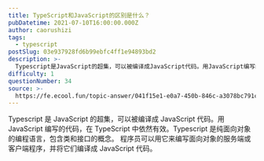 ```yaml
---
title: TypeScript和JavaScript的区别是什么？
pubDatetime: 2021-07-10T16:00:00.000Z
author: caorushizi
tags:
  - typescript
postSlug: 03e937928fd6b99ebfc4ff1e94893bd2
description: >-
  Typescript是JavaScript的超集，可以被编译成JavaScript代码。用JavaScript编写的代码，在TypeScript中依然有效。Typescript是纯面向对象的编程语言，
difficulty: 1
questionNumber: 34
source: >-
  https://fe.ecool.fun/topic-answer/041f15e1-e0a7-450b-846c-a3078bc791c1?orderBy=updateTime&order=desc&tagId=19
---
```


Typescript 是 JavaScript 的超集，可以被编译成 JavaScript 代码。用 JavaScript 编写的代码，在 TypeScript 中依然有效。Typescript 是纯面向对象的编程语言，包含类和接口的概念。 程序员可以用它来编写面向对象的服务端或客户端程序，并将它们编译成 JavaScript 代码。
